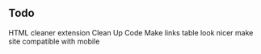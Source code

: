 
## Todo

HTML cleaner extension
Clean Up Code
Make links table look nicer
make site compatible with mobile